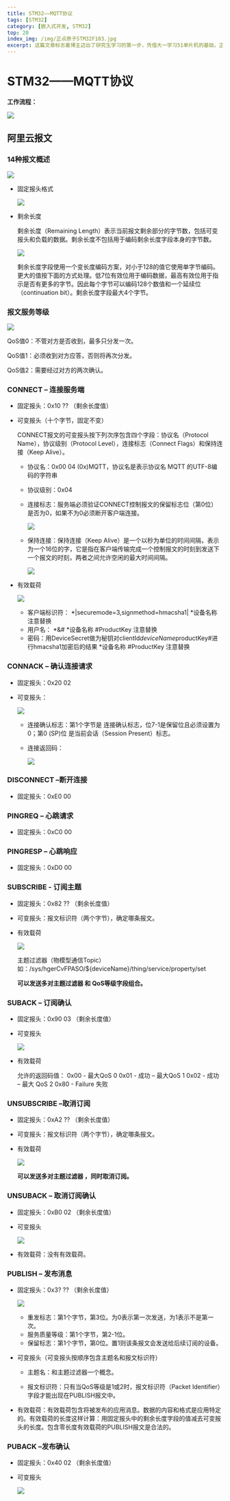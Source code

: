 ```yaml
---
title: STM32——MQTT协议
tags: [STM32]
category: [嵌入式开发, STM32]
top: 20
index_img: /img/正点原子STM32F103.jpg
excerpt: 这篇文章标志着博主迈出了研究生学习的第一步，凭借大一学习51单片机的基础，正式开启STM32的学习。
---
```


# STM32——MQTT协议

**工作流程：**

![](https://s2.loli.net/2022/07/04/3Nlin8AvFfjZ7yC.jpg)

## 阿里云报文

### 14种报文概述

![](https://s2.loli.net/2022/07/04/yHYTeBpLPv5MVX6.jpg)

* 固定报头格式

  ![](C:\Users\math2\AppData\Roaming\Typora\typora-user-images\image-20220705165447628.png)

* 剩余长度

  剩余长度（Remaining Length）表示当前报文剩余部分的字节数，包括可变报头和负载的数据。剩余长度不包括用于编码剩余长度字段本身的字节数。

  ![](https://s2.loli.net/2022/07/05/ihNRqOUGScXAz67.png)

  剩余长度字段使用一个变长度编码方案，对小于128的值它使用单字节编码。更大的值按下面的方式处理。低7位有效位用于编码数据，最高有效位用于指示是否有更多的字节。因此每个字节可以编码128个数值和一个延续位（continuation bit）。剩余长度字段最大4个字节。

### 报文服务等级

![](https://s2.loli.net/2022/07/04/tjK8XswLJYN6e74.jpg)

QoS值0：不管对方是否收到，最多只分发一次。

QoS值1：必须收到对方应答，否则将再次分发。

QoS值2：需要经过对方的两次确认。

### CONNECT – 连接服务端

* 固定报头：0x10  ?? （剩余长度值）

* 可变报头（十个字节，固定不变）

  CONNECT报文的可变报头按下列次序包含四个字段：协议名（Protocol Name），协议级别（Protocol Level），连接标志（Connect Flags）和保持连接（Keep Alive）。

  * 协议名：0x00 04 (0x)MQTT，协议名是表示协议名 MQTT 的UTF-8编码的字符串
  
  * 协议级别：0x04
  
  * 连接标志：服务端必须验证CONNECT控制报文的保留标志位（第0位）是否为0，如果不为0必须断开客户端连接。
  
    ![](https://s2.loli.net/2022/07/06/gije27StYpfrZyo.png)
  
  * 保持连接：保持连接（Keep Alive）是一个以秒为单位的时间间隔，表示为一个16位的字，它是指在客户端传输完成一个控制报文的时刻到发送下一个报文的时刻，两者之间允许空闲的最大时间间隔。
  
    ![](https://s2.loli.net/2022/07/06/BsaHXKY3IGmnhq9.png)

* 有效载荷

  ![](https://s2.loli.net/2022/07/06/4LJrjAfclTyaZpm.png)

  * 客户端标识符： *|securemode=3,signmethod=hmacsha1|                         *设备名称     注意替换
  * 用户名： *&#                     *设备名称 #ProductKey  注意替换  
  * 密码：用DeviceSecret做为秘钥对clientId*deviceName*productKey#进行hmacsha1加密后的结果      *设备名称 #ProductKey  注意替换

### CONNACK – 确认连接请求

* 固定报头：0x20 02

* 可变报头：

  ![](https://s2.loli.net/2022/07/06/NfuboV5wgIrEqAj.png)

  * 连接确认标志：第1个字节是 连接确认标志，位7-1是保留位且必须设置为0；第0 (SP)位 是当前会话（Session Present）标志。

  * 连接返回码：

    ![](https://s2.loli.net/2022/07/06/O64oT5jim2lrERP.png)

### DISCONNECT –断开连接

* 固定报头：0xE0 00

### PINGREQ – 心跳请求

* 固定报头：0xC0 00

### PINGRESP – 心跳响应

* 固定报头：0xD0 00

### SUBSCRIBE - 订阅主题

* 固定报头：0x82  ?? （剩余长度值）

* 可变报头：报文标识符（两个字节），确定哪条报文。

* 有效载荷

  ![](https://s2.loli.net/2022/07/06/arB4ch7QCENAUzp.png)

  主题过滤器（物模型通信Topic）如：/sys/hgerCvFPASO/${deviceName}/thing/service/property/set

  **可以发送多对主题过滤器 和 QoS等级字段组合。**

### SUBACK – 订阅确认

* 固定报头：0x90  03 （剩余长度值）

* 可变报头

  ![](https://s2.loli.net/2022/07/06/kS9EGRLKJmAjz7P.png)

* 有效载荷

  允许的返回码值：
  0x00 - 最大QoS 0
  0x01 - 成功 – 最大QoS 1
  0x02 - 成功 – 最大 QoS 2
  0x80 - Failure 失败
  
### UNSUBSCRIBE –取消订阅

* 固定报头：0xA2  ?? （剩余长度值）

* 可变报头：报文标识符（两个字节），确定哪条报文。

* 有效载荷

  ![](https://s2.loli.net/2022/07/06/blohOnv63Z2eVWf.png)

  **可以发送多对主题过滤器 ，同时取消订阅。**

### UNSUBACK – 取消订阅确认

* 固定报头：0xB0  02 （剩余长度值）

* 可变报头

  ![](https://s2.loli.net/2022/07/06/yHmSTzX3swG2jUq.png)

* 有效载荷：没有有效载荷。

### PUBLISH – 发布消息

* 固定报头：0x3?   ?? （剩余长度值）

  ![](https://s2.loli.net/2022/07/06/f5MHKziDNUbF3YW.png)

  * 重发标志：第1个字节，第3位。为0表示第一次发送，为1表示不是第一次。
  * 服务质量等级：第1个字节，第2-1位。
  * 保留标志：第1个字节，第0位。置1则该条报文会发送给后续订阅的设备。

* 可变报头（可变报头按顺序包含主题名和报文标识符）

  * 主题名：和主题过滤器一个概念。

  * 报文标识符：只有当QoS等级是1或2时，报文标识符（Packet Identifier）字段才能出现在PUBLISH报文中。

* 有效载荷：有效载荷包含将被发布的应用消息。数据的内容和格式是应用特定的。有效载荷的长度这样计算：用固定报头中的剩余长度字段的值减去可变报头的长度。包含零长度有效载荷的PUBLISH报文是合法的。


### PUBACK –发布确认

* 固定报头：0x40  02 （剩余长度值）

* 可变报头

  ![](https://s2.loli.net/2022/07/07/ZoRkBFUVaeuA6Db.png)